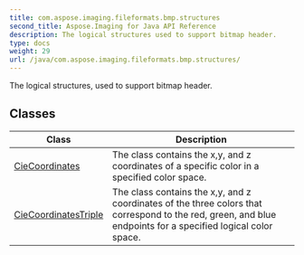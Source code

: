 ```yaml
---
title: com.aspose.imaging.fileformats.bmp.structures
second_title: Aspose.Imaging for Java API Reference
description: The logical structures used to support bitmap header.
type: docs
weight: 29
url: /java/com.aspose.imaging.fileformats.bmp.structures/
---
```


The logical structures, used to support bitmap header.


## Classes

| Class | Description |
| --- | --- |
| [CieCoordinates](../com.aspose.imaging.fileformats.bmp.structures/ciecoordinates) | The class contains the x,y, and z coordinates of a specific color in a specified color space. |
| [CieCoordinatesTriple](../com.aspose.imaging.fileformats.bmp.structures/ciecoordinatestriple) | The class contains the x,y, and z coordinates of the three colors that correspond to the red, green, and blue endpoints for a specified logical color space. |
